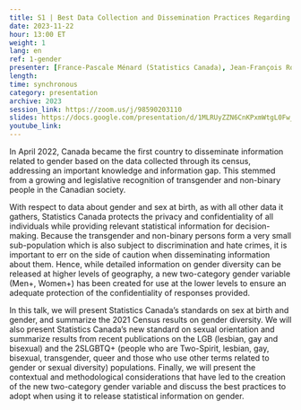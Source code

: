 ```yaml
---
title: S1 | Best Data Collection and Dissemination Practices Regarding Gender and Sexual Diversity
date: 2023-11-22
hour: 13:00 ET
weight: 1
lang: en
ref: 1-gender
presenter: [France-Pascale Ménard (Statistics Canada), Jean-François Roy (Statistics Canada), Claude Girard (Statistics Canada)]
length:
time: synchronous
category: presentation
archive: 2023
session_link: https://zoom.us/j/98590203110
slides: https://docs.google.com/presentation/d/1MLRUyZZN6CnKPxmWtgL0Fw_UEnYmdDvH/edit?usp=sharing&ouid=109853946981534204449&rtpof=true&sd=true
youtube_link:
---
```

In April 2022, Canada became the first country to disseminate information related to gender based on the data collected through its census, addressing an important knowledge and information gap. This stemmed from a growing and legislative recognition of transgender and non-binary people in the Canadian society. <!--more-->

With respect to data about gender and sex at birth, as with all other data it gathers, Statistics Canada protects the privacy and confidentiality of all individuals while providing relevant statistical information for decision-making. Because the transgender and non-binary persons form a very small sub-population which is also subject to discrimination and hate crimes, it is important to err on the side of caution when disseminating information about them. Hence, while detailed information on gender diversity can be released at higher levels of geography, a new two-category gender variable (Men+, Women+) has been created for use at the lower levels to ensure an adequate protection of the confidentiality of responses provided.

In this talk, we will present Statistics Canada’s standards on sex at birth and gender, and summarize the 2021 Census results on gender diversity. We will also present Statistics Canada’s new standard on sexual orientation and summarize results from recent publications on the LGB (lesbian, gay and bisexual) and the 2SLGBTQ+ (people who are Two-Spirit, lesbian, gay, bisexual, transgender, queer and those who use other terms related to gender or sexual diversity) populations. Finally, we will present the contextual and methodological considerations that have led to the creation of the new two-category gender variable and discuss the best practices to adopt when using it to release statistical information on gender.
